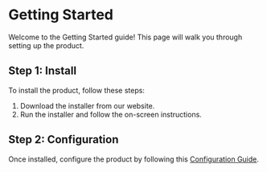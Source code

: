 # Getting Started

Welcome to the Getting Started guide! This page will walk you through setting up the product.

## Step 1: Install
To install the product, follow these steps:

1. Download the installer from our website.
2. Run the installer and follow the on-screen instructions.

## Step 2: Configuration
Once installed, configure the product by following this [Configuration Guide](features/configuration.md).
